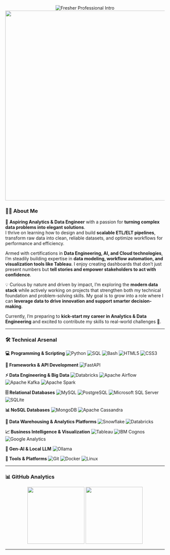 <div align="center">
  <img src="https://readme-typing-svg.herokuapp.com/?font=Fira+Code&size=22&duration=3000&pause=1000&color=00D9FF&center=true&vCenter=true&width=900&lines=Aspiring+Analytics+Engineer+%26+Data+Engineer;Strong+foundation+in+Python%2C+SQL%2C+%26+Big+Data+analytics;Learning+to+design+%26+build+scalable+ETL%2FELT+pipelines;Passionate+about+transforming+raw+data+into+insights;Developing+skills+in+workflow+optimization+%26+efficiency;Building+expertise+in+data+modeling+best+practices;Eager+to+enable+self-service+analytics+%26+data+quality;Exploring+automated+data+processing+solutions;Creating+dashboards+%26+visualizations+using+Tableau;Ready+to+leverage+data+for+business+intelligence" alt="Fresher Professional Intro" />
</div>

<div align="center">
  <img src="https://user-images.githubusercontent.com/74038190/225813708-98b745f2-7d22-48cf-9150-083f1b00d6c9.gif" width="600">
</div>

### 👨‍💻 About Me  

🚀 **Aspiring Analytics & Data Engineer** with a passion for **turning complex data problems into elegant solutions**.  
I thrive on learning how to design and build **scalable ETL/ELT pipelines**, transform raw data into clean, reliable datasets, and optimize workflows for performance and efficiency.  

Armed with certifications in **Data Engineering, AI, and Cloud technologies**, I’m steadily building expertise in **data modeling, workflow automation, and visualization tools like Tableau**. I enjoy creating dashboards that don’t just present numbers but **tell stories and empower stakeholders to act with confidence**.  

💡 Curious by nature and driven by impact, I’m exploring the **modern data stack** while actively working on projects that strengthen both my technical foundation and problem-solving skills. My goal is to grow into a role where I can **leverage data to drive innovation and support smarter decision-making**.  

Currently, I’m preparing to **kick-start my career in Analytics & Data Engineering** and excited to contribute my skills to real-world challenges 🚀.  

---

### 🛠️ Technical Arsenal

**💻 Programming & Scripting**
![Python](https://img.shields.io/badge/Python-3776AB?style=for-the-badge&logo=python&logoColor=white)
![SQL](https://img.shields.io/badge/SQL-336791?style=for-the-badge&logo=postgresql&logoColor=white)
![Bash](https://img.shields.io/badge/Bash-4EAA25?style=for-the-badge&logo=gnu-bash&logoColor=white)
![HTML5](https://img.shields.io/badge/HTML5-E34F26?style=for-the-badge&logo=html5&logoColor=white)
![CSS3](https://img.shields.io/badge/CSS3-1572B6?style=for-the-badge&logo=css3&logoColor=white)

**🚀 Frameworks & API Development**
![FastAPI](https://img.shields.io/badge/FastAPI-009688?style=for-the-badge&logo=FastAPI&logoColor=white)

**⚡ Data Engineering & Big Data**
![Databricks](https://img.shields.io/badge/Databricks-FF3621?style=for-the-badge&logo=Databricks&logoColor=white)
![Apache Airflow](https://img.shields.io/badge/Apache%20Airflow-017CEE?style=for-the-badge&logo=Apache%20Airflow&logoColor=white)
![Apache Kafka](https://img.shields.io/badge/Apache%20Kafka-231F20?style=for-the-badge&logo=apache-kafka&logoColor=white)
![Apache Spark](https://img.shields.io/badge/Apache%20Spark-E25A1C?style=for-the-badge&logo=apache-spark&logoColor=white)

**🗄️ Relational Databases**
![MySQL](https://img.shields.io/badge/MySQL-4479A1?style=for-the-badge&logo=mysql&logoColor=white)
![PostgreSQL](https://img.shields.io/badge/PostgreSQL-336791?style=for-the-badge&logo=postgresql&logoColor=white)
![Microsoft SQL Server](https://img.shields.io/badge/Microsoft%20SQL%20Server-CC2927?style=for-the-badge&logo=microsoft%20sql%20server&logoColor=white)
![SQLite](https://img.shields.io/badge/SQLite-003B57?style=for-the-badge&logo=sqlite&logoColor=white)

**📊 NoSQL Databases**
![MongoDB](https://img.shields.io/badge/MongoDB-47A248?style=for-the-badge&logo=mongodb&logoColor=white)
![Apache Cassandra](https://img.shields.io/badge/Apache%20Cassandra-1287B1?style=for-the-badge&logo=apache-cassandra&logoColor=white)

**🏢 Data Warehousing & Analytics Platforms**
![Snowflake](https://img.shields.io/badge/Snowflake-29B5E8?style=for-the-badge&logo=snowflake&logoColor=white)
![Databricks](https://img.shields.io/badge/Databricks%20Lakehouse-FF3621?style=for-the-badge&logo=Databricks&logoColor=white)

**📈 Business Intelligence & Visualization**
![Tableau](https://img.shields.io/badge/Tableau-E97627?style=for-the-badge&logo=Tableau&logoColor=white)
![IBM Cognos](https://img.shields.io/badge/IBM%20Cognos-052FAD?style=for-the-badge&logo=ibm&logoColor=white)
![Google Analytics](https://img.shields.io/badge/Google%20Looker-4285F4?style=for-the-badge&logo=google&logoColor=white)

**🤖 Gen-AI & Local LLM**
![Ollama](https://img.shields.io/badge/Ollama-000000?style=for-the-badge&logo=ollama&logoColor=white)

**🔧 Tools & Platforms**
![Git](https://img.shields.io/badge/Git-F05032?style=for-the-badge&logo=git&logoColor=white)
![Docker](https://img.shields.io/badge/Docker-2496ED?style=for-the-badge&logo=docker&logoColor=white)
![Linux](https://img.shields.io/badge/Linux-FCC624?style=for-the-badge&logo=linux&logoColor=black)

---

### 📊 GitHub Analytics
<div align="center">
  <img height="180em" src="https://github-readme-stats.vercel.app/api?username=akshatDE&show_icons=true&theme=dark&include_all_commits=true&count_private=true&hide_border=true"/>
  <img height="180em" src="https://github-readme-stats.vercel.app/api/top-langs/?username=akshatDE&layout=compact&langs_count=8&theme=dark&hide_border=true"/>
</div>

---
